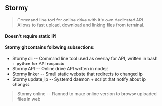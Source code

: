 ## Stormy
> Command line tool for online drive with it's own dedicated API. <br>
> Allows to fast upload, download and linking files from terminal.

#### Doesn't require static IP!

#### Stormy git contains following subsections:
* Stormy cli -- Command line tool used as overlay for API, written in bash + python for API requests
* Stormy API -- Online drive API written in nodejs
* Stormy linker -- Small static website that redirects to changed ip
* Stormy update_ip -- Systemd daemon + script that notify about ip changes
> Stormy online -- Planned to make online version to browse uploaded files in web

